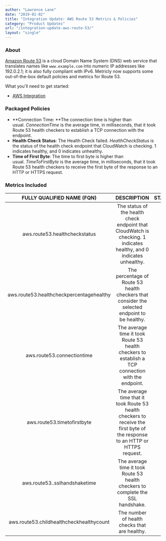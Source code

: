 ```yaml
---
author: "Lawrence Lane"
date: "2019-01-02"
title: "Integration Update: AWS Route 53 Metrics & Policies"
category: "Product Updates"
url: "/integration-update-aws-route-53/"
layout: "single"
---
```


### About

[Amazon Route 53](https://aws.amazon.com/route53/) is a cloud Domain Name System (DNS) web service that translates names like `www.example.com` into numeric IP addresses like 192.0.2.1; it is also fully compliant with IPv6. Metricly now supports some out-of-the-box default policies and metrics for Route 53.

What you'll need to get started:

-   [AWS Integration](https://docs.metricly.com/integrations/aws-integration/)

### Packaged Policies

-   **Connection Time: **The connection time is higher than usual. *ConnectionTime* is the average time, in milliseconds, that it took Route 53 health checkers to establish a TCP connection with the endpoint.
-   **Health Check Status**: The Health Check failed. *HealthCheckStatus* is the status of the health check endpoint that CloudWatch is checking. 1 indicates healthy, and 0 indicates unhealthy.
-   **Time of First Byte**: The time to first byte is higher than usual. *TimeToFirstByte* is the average time, in milliseconds, that it took Route 53 health checkers to receive the first byte of the response to an HTTP or HTTPS request.

### Metrics Included

|        FULLY QUALIFIED NAME (FQN)        |                                                          DESCRIPTION                                                          | STATISTIC |             UNITS             | BASE | CORR |
|:----------------------------------------:|:-----------------------------------------------------------------------------------------------------------------------------:|:---------:|:-----------------------------:|:----:|:----:|
|       aws.route53.healthcheckstatus      |      The status of the health check endpoint that CloudWatch is checking. 1 indicates healthy, and 0 indicates unhealthy.     |    min    |              none             |  no  |  no  |
| aws.route53.healthcheckpercentagehealthy |                 The percentage of Route 53 health checkers that consider the selected endpoint to be healthy.                 |    min    |            percent            |  yes |  no  |
|        aws.route53.connectiontime        |               The average time it took Route 53 health checkers to establish a TCP connection with the endpoint.              |    avg    |          miliseconds          |  yes |  yes |
|        aws.route53.timetofirstbyte       | The average time that it took Route 53 health checkers to receive the first byte of the response to an HTTP or HTTPS request. |    avg    |          miliseconds          |  yes |  yes |
|       aws.route53..sslhandshaketime      |                        The average time it took Route 53 health checkers to complete the SSL handshake.                       |    avg    |          miliseconds          |  yes |  no  |
| aws.route53.childhealthcheckhealthycount |                                         The number of health checks that are healthy.                                         |    avg    | count (healthy health checks) |  yes |  no  |
